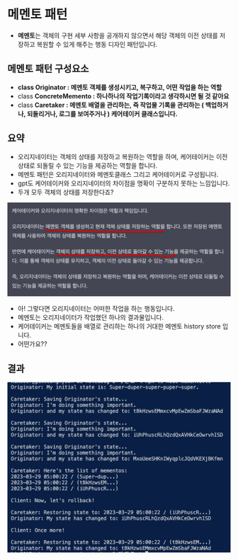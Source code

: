 # 메멘토 패턴

- **메멘토**는 객체의 구현 세부 사항을 공개하지 않으면서 해당 객체의 이전 상태를 저장하고 복원할 수 있게 해주는 행동 디자인 패턴입니다.

## 메멘토 패턴 구성요소

- **class Originator : 메멘토 객체를 생성시키고, 복구하고, 어떤 작업을 하는 역할**
- class **ConcreteMemento : 하나하나의 작업기록이라고 생각하시면 될 것 같아요**
- class **Caretaker : 메멘토 배열을 관리하는, 즉 작업물 기록을 관리하는 ( 백업하거나, 되돌리거나, 로그를 보여주거나 ) 케어테이커 클래스입니다.**

## 요약

- 오리지네이터는 객체의 상태를 저장하고 복원하는 역할을 하며, 케어테이커는 이전 상태로 되돌릴 수 있는 기능을 제공하는 역할을 합니다.
- 메멘토 패턴은 오리지네이터와 메멘토클래스 그리고 케어테이커로 구성됩니다.
- gpt도 케어테이커와 오리지네이터의 차이점을 명확이 구분하지 못하는 느낌입니다.
- 두개 모두 객체의 상태를 저장한다죠?

![desc](./img/desc.png)

- 아! 그렇다면 오리지네이터는 어떠한 작업을 하는 행동입니다.
- 메멘토는 오리지네이터가 작업했던 하나의 결과물입니다.
- 케어테이커는 메멘토들을 배열로 관리하는 하나의 거대한 메멘토 history store 입니다.
- 어떤가요??

## 결과

![result](./img/result.png)
